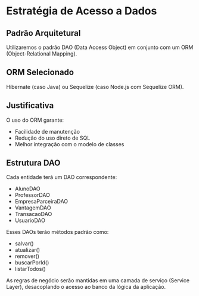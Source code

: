 # Estratégia de Acesso a Dados

## Padrão Arquitetural
Utilizaremos o padrão DAO (Data Access Object) em conjunto com um ORM (Object-Relational Mapping).

## ORM Selecionado
Hibernate (caso Java) ou Sequelize (caso Node.js com Sequelize ORM).

## Justificativa
O uso do ORM garante:
- Facilidade de manutenção
- Redução do uso direto de SQL
- Melhor integração com o modelo de classes

## Estrutura DAO
Cada entidade terá um DAO correspondente:
- AlunoDAO
- ProfessorDAO
- EmpresaParceiraDAO
- VantagemDAO
- TransacaoDAO
- UsuarioDAO

Esses DAOs terão métodos padrão como:
- salvar()
- atualizar()
- remover()
- buscarPorId()
- listarTodos()

As regras de negócio serão mantidas em uma camada de serviço (Service Layer), desacoplando o acesso ao banco da lógica da aplicação.
